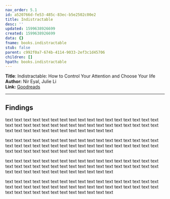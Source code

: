 ```yaml
---
nav_order: 5.1
id: a520766d-fe53-485c-83ec-b5e2502c00e2
title: Indistractable
desc: ''
updated: 1599638926699
created: 1599638926699
data: {}
fname: books.indistractable
stub: false
parent: c992f0a7-674b-4114-9033-2ef3c1d45706
children: []
hpath: books.indistractable
---
```

**Title**: Indistractable: How to Control Your Attention and Choose Your life  
**Author:** Nir Eyal, Julie Li  
**Link:** [Goodreads](https://www.goodreads.com/book/show/44595007-indistractable)  

* * *

## Findings

text text text text text text text text text text text text text text text text text text text text text text text text text text text text text text text text text text text text text text text text text text text text text text 

text text text text text text text text text text text text text text text text text text text text text text text text text text text text text text text text text text text text text text text text text text text text text text 

text text text text text text text text text text text text text text text text text text text text text text text text text text text text text text text text text text text text text text text text text text text text text text 

text text text text text text text text text text text text text text text text text text text text text text text text text text text text text text text text text text text text text text text text text text text text text text 
